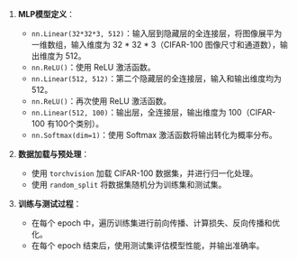 1. **MLP模型定义**：
    
    - `nn.Linear(32*32*3, 512)`：输入层到隐藏层的全连接层，将图像展平为一维数组，输入维度为 32 * 32 * 3（CIFAR-100 图像尺寸和通道数），输出维度为 512。
    - `nn.ReLU()`：使用 ReLU 激活函数。
    - `nn.Linear(512, 512)`：第二个隐藏层的全连接层，输入和输出维度均为 512。
    - `nn.ReLU()`：再次使用 ReLU 激活函数。
    - `nn.Linear(512, 100)`：输出层，全连接层，输出维度为 100（CIFAR-100 有100个类别）。
    - `nn.Softmax(dim=1)`：使用 Softmax 激活函数将输出转化为概率分布。
2. **数据加载与预处理**：
    
    - 使用 `torchvision` 加载 CIFAR-100 数据集，并进行归一化处理。
    - 使用 `random_split` 将数据集随机分为训练集和测试集。
3. **训练与测试过程**：
    
    - 在每个 epoch 中，遍历训练集进行前向传播、计算损失、反向传播和优化。
    - 在每个 epoch 结束后，使用测试集评估模型性能，并输出准确率。